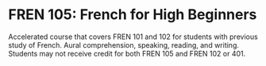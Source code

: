 # FREN 105: French for High Beginners

Accelerated course that covers FREN 101 and 102 for students with previous study of French. Aural comprehension, speaking, reading, and writing. Students may not receive credit for both FREN 105 and FREN 102 or 401.